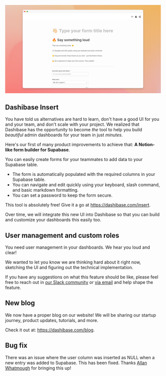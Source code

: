 ![Dashibase Insert](../assets/dashibase-insert.png)

## Dashibase Insert

You have told us alternatives are hard to learn, don't have a good UI for you and your team, and don't scale with your project. We realized that Dashibase has the opportunity to become _the_ tool to help you build _beautiful_ admin dashboards for your team in just _minutes_. 

Here's our first of many product improvements to achieve that: **A Notion-like form builder for Supabase**.

You can easily create forms for your teammates to add data to your Supabase table.

- The form is automatically populated with the required columns in your Supabase table.
- You can navigate and edit quickly using your keyboard, slash command, and basic markdown formatting.
- You can set a password to keep the form secure.

This tool is absolutely free! Give it a go at https://dashibase.com/insert. 

Over time, we will integrate this new UI into Dashibase so that you can build and customize your dashboards this easily too.

## User management and custom roles

You need user management in your dashboards. We hear you loud and clear! 

We wanted to let you know we are thinking hard about it right now, sketching the UI and figuring out the technical implementation.

If you have any suggestions on what this feature should be like, please feel free to reach out in [our Slack community](https://join.slack.com/t/dashibase-community/shared_invite/zt-180rycyqv-ifRwyiQAiXUlBBVxgxQE7g) or [via email](mailto:sk@dashibase.com) and help shape the feature.

## New blog

We now have a proper blog on our website! We will be sharing our startup journey, product updates, tutorials, and more.

Check it out at: https://dashibase.com/blog.

## Bug fix

There was an issue where the user column was inserted as NULL when a new entry was added to Supabase. This has been fixed. Thanks [Allan Whatmough](https://www.linkedin.com/in/allanwhatmough/?originalSubdomain=au) for bringing this up! 